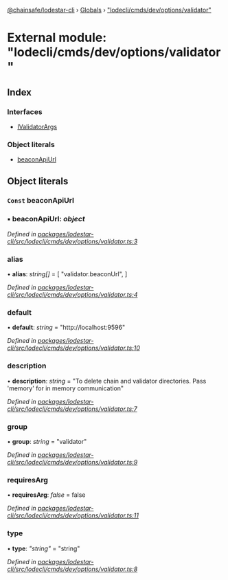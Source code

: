 [@chainsafe/lodestar-cli](../README.md) › [Globals](../globals.md) › ["lodecli/cmds/dev/options/validator"](_lodecli_cmds_dev_options_validator_.md)

# External module: "lodecli/cmds/dev/options/validator"

## Index

### Interfaces

* [IValidatorArgs](../interfaces/_lodecli_cmds_dev_options_validator_.ivalidatorargs.md)

### Object literals

* [beaconApiUrl](_lodecli_cmds_dev_options_validator_.md#const-beaconapiurl)

## Object literals

### `Const` beaconApiUrl

### ▪ **beaconApiUrl**: *object*

*Defined in [packages/lodestar-cli/src/lodecli/cmds/dev/options/validator.ts:3](https://github.com/ChainSafe/lodestar/blob/1d5598773/packages/lodestar-cli/src/lodecli/cmds/dev/options/validator.ts#L3)*

###  alias

• **alias**: *string[]* = [
    "validator.beaconUrl",
  ]

*Defined in [packages/lodestar-cli/src/lodecli/cmds/dev/options/validator.ts:4](https://github.com/ChainSafe/lodestar/blob/1d5598773/packages/lodestar-cli/src/lodecli/cmds/dev/options/validator.ts#L4)*

###  default

• **default**: *string* = "http://localhost:9596"

*Defined in [packages/lodestar-cli/src/lodecli/cmds/dev/options/validator.ts:10](https://github.com/ChainSafe/lodestar/blob/1d5598773/packages/lodestar-cli/src/lodecli/cmds/dev/options/validator.ts#L10)*

###  description

• **description**: *string* = "To delete chain and validator directories. Pass 'memory' for in memory communication"

*Defined in [packages/lodestar-cli/src/lodecli/cmds/dev/options/validator.ts:7](https://github.com/ChainSafe/lodestar/blob/1d5598773/packages/lodestar-cli/src/lodecli/cmds/dev/options/validator.ts#L7)*

###  group

• **group**: *string* = "validator"

*Defined in [packages/lodestar-cli/src/lodecli/cmds/dev/options/validator.ts:9](https://github.com/ChainSafe/lodestar/blob/1d5598773/packages/lodestar-cli/src/lodecli/cmds/dev/options/validator.ts#L9)*

###  requiresArg

• **requiresArg**: *false* = false

*Defined in [packages/lodestar-cli/src/lodecli/cmds/dev/options/validator.ts:11](https://github.com/ChainSafe/lodestar/blob/1d5598773/packages/lodestar-cli/src/lodecli/cmds/dev/options/validator.ts#L11)*

###  type

• **type**: *"string"* = "string"

*Defined in [packages/lodestar-cli/src/lodecli/cmds/dev/options/validator.ts:8](https://github.com/ChainSafe/lodestar/blob/1d5598773/packages/lodestar-cli/src/lodecli/cmds/dev/options/validator.ts#L8)*
